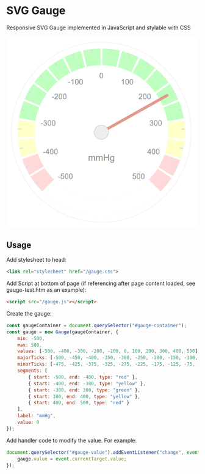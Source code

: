 # SVG Gauge
Responsive SVG Gauge implemented in JavaScript and stylable with CSS

![alt text](https://github.com/philrawlings/svg-gauge/blob/main/example.png?raw=true)

## Usage

Add stylesheet to head:

```html
<link rel="stylesheet" href="/gauge.css">
```

Add Script at bottom of page (if referencing after page content loaded, see gauge-test.htm as an example):

```html
<script src="/gauge.js"></script>
```

Create the gauge:

```javascript
const gaugeContainer = document.querySelector("#gauge-container");
const gauge = new Gauge(gaugeContainer, {
    min: -500,
    max: 500,
    values: [-500, -400, -300, -200, -100, 0, 100, 200, 300, 400, 500],
    majorTicks: [-500, -450, -400, -350, -300, -250, -200, -150, -100, -50, 0, 50, 100, 150, 200, 250, 300, 350, 400, 450, 500],
    minorTicks: [-475, -425, -375, -325, -275, -225, -175, -125, -75, -25, 25, 75, 125, 175, 225, 275, 325, 375, 425, 475],
    segments: [
        { start: -500, end: -400, type: "red" },
        { start: -400, end: -300, type: "yellow" },
        { start: -300, end: 300, type: "green" },
        { start: 300, end: 400, type: "yellow" },
        { start: 400, end: 500, type: "red" }
    ],
    label: "mmHg",
    value: 0
});
```

Add handler code to modify the value. For example:

```javascript
document.querySelector("#gauge-value").addEventListener("change", event => {
    gauge.value = event.currentTarget.value;
});
``` 


